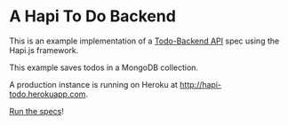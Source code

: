 A Hapi To Do Backend
=================
This is an example implementation of a [Todo-Backend API](http://todobackend.com/) spec using the Hapi.js framework.

This example saves todos in a MongoDB collection.

A production instance is running on Heroku at http://hapi-todo.herokuapp.com.

[Run the specs](http://www.todobackend.com/specs/index.html?http://hapi-todo.herokuapp.com)!
